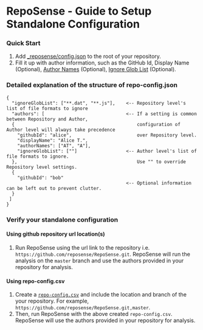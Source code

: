 # RepoSense - Guide to Setup Standalone Configuration
### Quick Start
1. Add [_reposense/config.json](../_reposense/config.json) to the root of your repository.
1. Fill it up with author information, such as the GitHub Id, Display Name (Optional), [Author Names](UserGuide.md#git-author-name)  (Optional), [Ignore Glob List](UserGuide.md#csv-config-file) (Optional).

### Detailed explanation of the structure of repo-config.json
```
{
  "ignoreGlobList": ["**.dat", "**.js"],    <-- Repository level's list of file formats to ignore 
  "authors": [                              <-- If a setting is common between Repository and Author,
  {                                             configuration of Author level will always take precedence
    "githubId": "alice",                        over Repository level.
    "displayName": "Alice T.",
    "authorNames": ["AT", "A"],
    "ignoreGlobList": [""]                  <-- Author level's list of file formats to ignore.
  },                                            Use "" to override Repository level settings.
  {
    "githubId": "bob"                       
                                            <-- Optional information can be left out to prevent clutter.
  }
 ]
}
```

### Verify your standalone configuration

#### Using github repository url location(s)
1. Run RepoSense using the url link to the repository i.e. `https://github.com/reposense/RepoSense.git`. RepoSense will run the analysis on the `master` branch and use the authors provided in your repository for analysis.

#### Using repo-config.csv
1. Create a [`repo-config.csv`](example.csv) and include the location and branch of the your repository. For example, `https://github.com/reposense/RepoSense.git,master`.
1. Then, run RepoSense with the above created `repo-config.csv`. RepoSense will use the authors provided in your repository for analysis.
